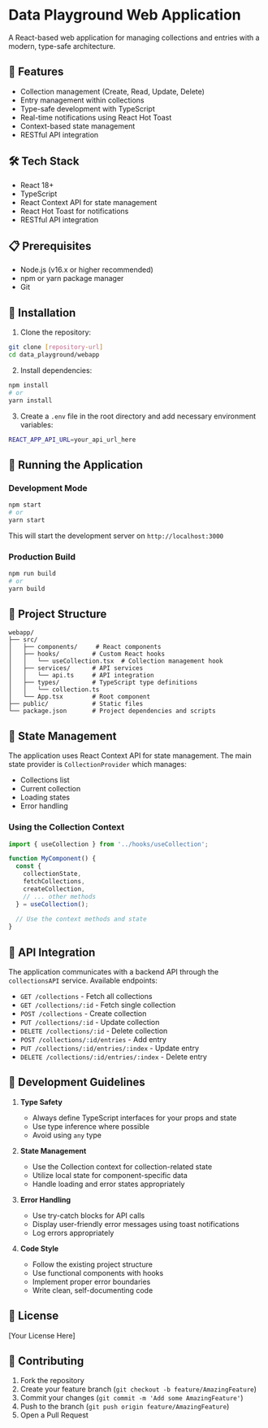 # Data Playground Web Application

A React-based web application for managing collections and entries with a modern, type-safe architecture.

## 🚀 Features

- Collection management (Create, Read, Update, Delete)
- Entry management within collections
- Type-safe development with TypeScript
- Real-time notifications using React Hot Toast
- Context-based state management
- RESTful API integration

## 🛠️ Tech Stack

- React 18+
- TypeScript
- React Context API for state management
- React Hot Toast for notifications
- RESTful API integration

## 📋 Prerequisites

- Node.js (v16.x or higher recommended)
- npm or yarn package manager
- Git

## 🔧 Installation

1. Clone the repository:
```bash
git clone [repository-url]
cd data_playground/webapp
```

2. Install dependencies:
```bash
npm install
# or
yarn install
```

3. Create a `.env` file in the root directory and add necessary environment variables:
```bash
REACT_APP_API_URL=your_api_url_here
```

## 🚀 Running the Application

### Development Mode

```bash
npm start
# or
yarn start
```

This will start the development server on `http://localhost:3000`

### Production Build

```bash
npm run build
# or
yarn build
```

## 📁 Project Structure

```
webapp/
├── src/
│   ├── components/     # React components
│   ├── hooks/         # Custom React hooks
│   │   └── useCollection.tsx  # Collection management hook
│   ├── services/      # API services
│   │   └── api.ts     # API integration
│   ├── types/         # TypeScript type definitions
│   │   └── collection.ts
│   └── App.tsx        # Root component
├── public/            # Static files
└── package.json       # Project dependencies and scripts
```

## 🔄 State Management

The application uses React Context API for state management. The main state provider is `CollectionProvider` which manages:

- Collections list
- Current collection
- Loading states
- Error handling

### Using the Collection Context

```typescript
import { useCollection } from '../hooks/useCollection';

function MyComponent() {
  const { 
    collectionState, 
    fetchCollections,
    createCollection,
    // ... other methods
  } = useCollection();
  
  // Use the context methods and state
}
```

## 🔌 API Integration

The application communicates with a backend API through the `collectionsAPI` service. Available endpoints:

- `GET /collections` - Fetch all collections
- `GET /collections/:id` - Fetch single collection
- `POST /collections` - Create collection
- `PUT /collections/:id` - Update collection
- `DELETE /collections/:id` - Delete collection
- `POST /collections/:id/entries` - Add entry
- `PUT /collections/:id/entries/:index` - Update entry
- `DELETE /collections/:id/entries/:index` - Delete entry

## 🧪 Development Guidelines

1. **Type Safety**
   - Always define TypeScript interfaces for your props and state
   - Use type inference where possible
   - Avoid using `any` type

2. **State Management**
   - Use the Collection context for collection-related state
   - Utilize local state for component-specific data
   - Handle loading and error states appropriately

3. **Error Handling**
   - Use try-catch blocks for API calls
   - Display user-friendly error messages using toast notifications
   - Log errors appropriately

4. **Code Style**
   - Follow the existing project structure
   - Use functional components with hooks
   - Implement proper error boundaries
   - Write clean, self-documenting code

## 📝 License

[Your License Here]

## 🤝 Contributing

1. Fork the repository
2. Create your feature branch (`git checkout -b feature/AmazingFeature`)
3. Commit your changes (`git commit -m 'Add some AmazingFeature'`)
4. Push to the branch (`git push origin feature/AmazingFeature`)
5. Open a Pull Request 